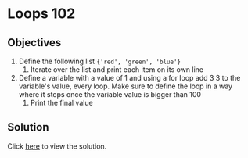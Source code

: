 # Loops 102

## Objectives

1. Define the following list `{'red', 'green', 'blue'}`
   1. Iterate over the list and print each item on its own line
2. Define a variable with a value of 1 and using a for loop add 3 3 to the variable's value, every loop. Make sure to define the loop in a way where it stops once the variable value is bigger than 100
   1. Print the final value

## Solution

Click [here](solution.md) to view the solution.